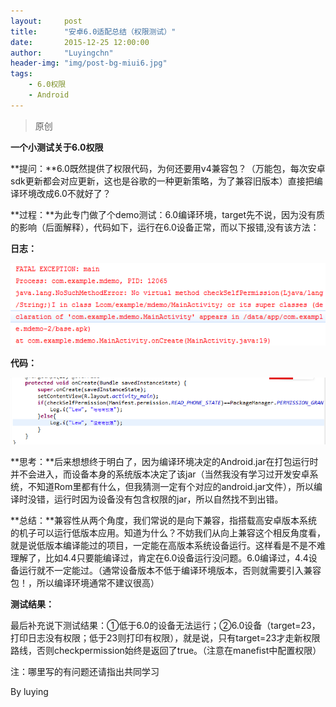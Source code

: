 ```yaml
---
layout:     post
title:      "安卓6.0适配总结（权限测试）"
date:       2015-12-25 12:00:00
author:     "Luyingchn"
header-img: "img/post-bg-miui6.jpg"
tags:
    - 6.0权限
    - Android
---
```


> 原创


**一个小测试关于6.0权限**

**提问：**6.0既然提供了权限代码，为何还要用v4兼容包？（万能包，每次安卓sdk更新都会对应更新，这也是谷歌的一种更新策略，为了兼容旧版本）直接把编译环境改成6.0不就好了？

**过程：**为此专门做了个demo测试：6.0编译环境，target先不说，因为没有质的影响（后面解释），代码如下，运行在6.0设备正常，而以下报错,没有该方法：

**日志：**

![](./img/84bf19f9670256d1bbcd511897a38b95.png)

**代码：**

![](../img/4aa36e0024a2152c017d44f6f1de99f5.png)

**思考：**后来想想终于明白了，因为编译环境决定的Android.jar在打包运行时并不会进入，而设备本身的系统版本决定了该jar（当然我没有学习过开发安卓系统，不知道Rom里都有什么，但我猜测一定有个对应的android.jar文件），所以编译时没错，运行时因为设备没有包含权限的jar，所以自然找不到出错。

**总结：**兼容性从两个角度，我们常说的是向下兼容，指搭载高安卓版本系统的机子可以运行低版本应用。知道为什么？不妨我们从向上兼容这个相反角度看，就是说低版本编译能过的项目，一定能在高版本系统设备运行。这样看是不是不难理解了，比如4.4只要能编译过，肯定在6.0设备运行没问题。6.0编译过，4.4设备运行就不一定能过。（通常设备版本不低于编译环境版本，否则就需要引入兼容包！，所以编译环境通常不建议很高）

**测试结果：**

最后补充说下测试结果：①低于6.0的设备无法运行；②6.0设备（target=23，打印日志没有权限；低于23则打印有权限），就是说，只有target=23才走新权限路线，否则checkpermission始终是返回了true。（注意在manefist中配置权限）

注：哪里写的有问题还请指出共同学习

By luying